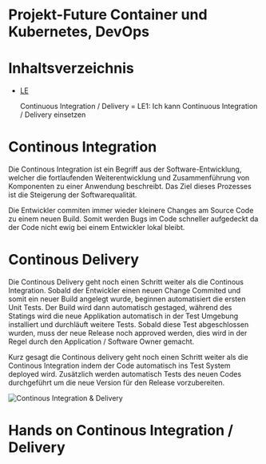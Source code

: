 Projekt-Future Container und Kubernetes, DevOps
========
# Inhaltsverzeichnis
- [LE](/01_Kompetenzen/LE/)

    Continuous Integration / Delivery = LE1: Ich kann Continuous Integration / Delivery einsetzen

# Continous Integration

Die Continous Integration ist ein Begriff aus der Software-Entwicklung, welcher die fortlaufenden Weiterentwicklung und Zusammenführung von Komponenten zu einer Anwendung beschreibt. 
Das Ziel dieses Prozesses ist die Steigerung der Softwarequalität. 

Die Entwickler commiten immer wieder kleinere Changes am Source Code zu einem neuen Build. 
Somit werden Bugs im Code schneller aufgedeckt da der Code nicht ewig bei einem Entwickler lokal bleibt. 

# Continous Delivery 

Die Continous Delivery geht noch einen Schritt weiter als die Continous Integration. 
Sobald der Entwickler einen neuen Change Commited und somit ein neuer Build angelegt wurde, beginnen automatisiert die ersten Unit Tests. 
Der Build wird dann automatisch gestaged, während des Statings wird die neue Applikation automatisch in der Test Umgebung installiert und durchläuft weitere Tests. 
Sobald diese Test abgeschlossen wurden, muss der neue Release noch approved werden, dies wird in der Regel durch den Application / Software Owner gemacht. 

Kurz gesagt die Continous delivery geht noch einen Schritt weiter als die Continous Integration indem der Code automatisch ins Test System deployed wird. Zusätzlich werden automatisch Tests des neuen Codes durchgeführt um die neue Version für den Release vorzubereiten. 

![Continous Integration & Delivery](https://d1.awsstatic.com/product-marketing/DevOps/continuous_integration.4f4cddb8556e2b1a0ca0872ace4d5fe2f68bbc58.png)

# Hands on Continous Integration / Delivery 


